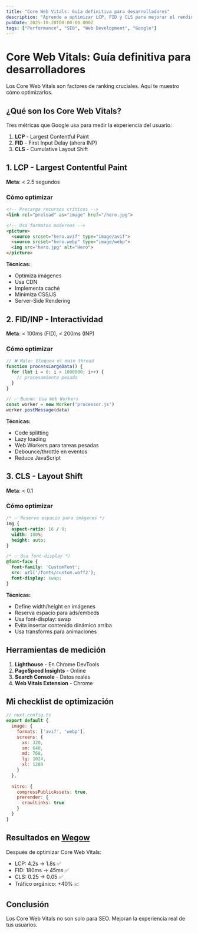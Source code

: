 ```yaml
---
title: "Core Web Vitals: Guía definitiva para desarrolladores"
description: "Aprende a optimizar LCP, FID y CLS para mejorar el rendimiento web y el posicionamiento SEO de tu sitio."
pubDate: 2025-10-20T00:00:00.000Z
tags: ["Performance", "SEO", "Web Development", "Google"]
---
```


# Core Web Vitals: Guía definitiva para desarrolladores

Los Core Web Vitals son factores de ranking cruciales. Aquí te muestro cómo optimizarlos.

## ¿Qué son los Core Web Vitals?

Tres métricas que Google usa para medir la experiencia del usuario:

1. **LCP** - Largest Contentful Paint
2. **FID** - First Input Delay (ahora INP)
3. **CLS** - Cumulative Layout Shift

## 1. LCP - Largest Contentful Paint

**Meta**: < 2.5 segundos

### Cómo optimizar

```html
<!-- Precarga recursos críticos -->
<link rel="preload" as="image" href="/hero.jpg">

<!-- Usa formatos modernos -->
<picture>
  <source srcset="hero.avif" type="image/avif">
  <source srcset="hero.webp" type="image/webp">
  <img src="hero.jpg" alt="Hero">
</picture>
```

**Técnicas:**
- Optimiza imágenes
- Usa CDN
- Implementa caché
- Minimiza CSS/JS
- Server-Side Rendering

## 2. FID/INP - Interactividad

**Meta**: < 100ms (FID), < 200ms (INP)

### Cómo optimizar

```javascript
// ❌ Malo: Bloquea el main thread
function processLargeData() {
  for (let i = 0; i < 1000000; i++) {
    // procesamiento pesado
  }
}

// ✅ Bueno: Usa Web Workers
const worker = new Worker('processor.js')
worker.postMessage(data)
```

**Técnicas:**
- Code splitting
- Lazy loading
- Web Workers para tareas pesadas
- Debounce/throttle en eventos
- Reduce JavaScript

## 3. CLS - Layout Shift

**Meta**: < 0.1

### Cómo optimizar

```css
/* ✅ Reserva espacio para imágenes */
img {
  aspect-ratio: 16 / 9;
  width: 100%;
  height: auto;
}

/* ✅ Usa font-display */
@font-face {
  font-family: 'CustomFont';
  src: url('/fonts/custom.woff2');
  font-display: swap;
}
```

**Técnicas:**
- Define width/height en imágenes
- Reserva espacio para ads/embeds
- Usa font-display: swap
- Evita insertar contenido dinámico arriba
- Usa transforms para animaciones

## Herramientas de medición

1. **Lighthouse** - En Chrome DevTools
2. **PageSpeed Insights** - Online
3. **Search Console** - Datos reales
4. **Web Vitals Extension** - Chrome

## Mi checklist de optimización

```javascript
// nuxt.config.ts
export default {
  image: {
    formats: ['avif', 'webp'],
    screens: {
      xs: 320,
      sm: 640,
      md: 768,
      lg: 1024,
      xl: 1280
    }
  },
  
  nitro: {
    compressPublicAssets: true,
    prerender: {
      crawlLinks: true
    }
  }
}
```

## Resultados en [Wegow](https://wegow.com)

Después de optimizar Core Web Vitals:

- LCP: 4.2s → 1.8s ✅
- FID: 180ms → 45ms ✅
- CLS: 0.25 → 0.05 ✅
- Tráfico orgánico: +40% 📈

## Conclusión

Los Core Web Vitals no son solo para SEO. Mejoran la experiencia real de tus usuarios.

